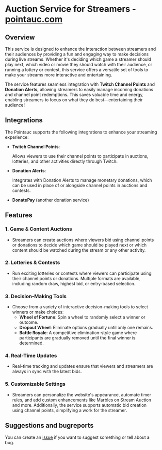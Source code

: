# Auction Service for Streamers - [pointauc.com](https://pointauc.com)

## Overview

This service is designed to enhance the interaction between streamers and their audiences by providing a fun and engaging way to make decisions during live streams. Whether it's deciding which game a streamer should play next, which video or movie they should watch with their audience, or running a lottery or contest, this service offers a versatile set of tools to make your streams more interactive and entertaining.

The service features seamless integration with **Twitch Channel Points** and **Donation Alerts**, allowing streamers to easily manage incoming donations and channel point redemptions. This saves valuable time and energy, enabling streamers to focus on what they do best—entertaining their audience!


## Integrations

The Pointauc supports the following integrations to enhance your streaming experience:

- **Twitch Channel Points**:
  
  Allows viewers to use their channel points to participate in auctions, lotteries, and other activities directly through Twitch.

- **Donation Alerts**:

  Integrates with Donation Alerts to manage monetary donations, which can be used in place of or alongside channel points in auctions and contests.

- **DonatePay** (another donation service)

## Features

### 1. **Game & Content Auctions**
   - Streamers can create auctions where viewers bid using channel points or donations to decide which game should be played next or which content should be watched during the stream or any other activity.

### 2. **Lotteries & Contests**
   - Run exciting lotteries or contests where viewers can participate using their channel points or donations. Multiple formats are available, including random draw, highest bid, or entry-based selection.

### 3. **Decision-Making Tools**
   - Choose from a variety of interactive decision-making tools to select winners or make choices:
     - **Wheel of Fortune**: Spin a wheel to randomly select a winner or outcome.
     - **Dropout Wheel**: Eliminate options gradually until only one remains.
     - **Battle Royale**: A competitive elimination-style game where participants are gradually removed until the final winner is determined.

### 4. **Real-Time Updates**
   - Real-time tracking and updates ensure that viewers and streamers are always in sync with the latest bids.

### 5. **Customizable Settings**
   - Streamers can personalize the website's appearance, automate timer rules, and add custom enhancements like [Marbles on Stream Auction](https://store.steampowered.com/app/1170970/Marbles_on_Stream/) and more. Additionally, the service supports automatic bid creation using channel points, simplifying a work for the streamer.

## Suggestions and bugreports

You can create an [issue](https://github.com/Pointauc/pointauc_frontend/issues) if you want to suggest something or tell about a bug.
